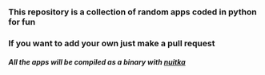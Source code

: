 ### This repository is a collection of random apps coded in python for fun
### If you want to add your own just make a pull request
##### *All the apps will be compiled as a binary with [nuitka](https://nuitka.net/)* 
